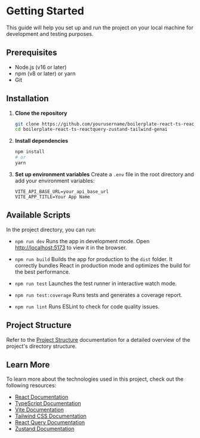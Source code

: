 # Getting Started

This guide will help you set up and run the project on your local machine for development and testing purposes.

## Prerequisites

- Node.js (v16 or later)
- npm (v8 or later) or yarn
- Git

## Installation

1. **Clone the repository**
   ```bash
   git clone https://github.com/yourusername/boilerplate-react-ts-reactquery-zustand-tailwind-genai.git
   cd boilerplate-react-ts-reactquery-zustand-tailwind-genai
   ```

2. **Install dependencies**
   ```bash
   npm install
   # or
   yarn
   ```

3. **Set up environment variables**
   Create a `.env` file in the root directory and add your environment variables:
   ```env
   VITE_API_BASE_URL=your_api_base_url
   VITE_APP_TITLE=Your App Name
   ```

## Available Scripts

In the project directory, you can run:

- `npm run dev`
  Runs the app in development mode.
  Open [http://localhost:5173](http://localhost:5173) to view it in the browser.

- `npm run build`
  Builds the app for production to the `dist` folder.
  It correctly bundles React in production mode and optimizes the build for the best performance.

- `npm run test`
  Launches the test runner in interactive watch mode.

- `npm run test:coverage`
  Runs tests and generates a coverage report.

- `npm run lint`
  Runs ESLint to check for code quality issues.

## Project Structure

Refer to the [Project Structure](./project-structure.md) documentation for a detailed overview of the project's directory structure.

## Learn More

To learn more about the technologies used in this project, check out the following resources:

- [React Documentation](https://reactjs.org/)
- [TypeScript Documentation](https://www.typescriptlang.org/docs/)
- [Vite Documentation](https://vitejs.dev/guide/)
- [Tailwind CSS Documentation](https://tailwindcss.com/docs)
- [React Query Documentation](https://tanstack.com/query/latest)
- [Zustand Documentation](https://github.com/pmndrs/zustand)
